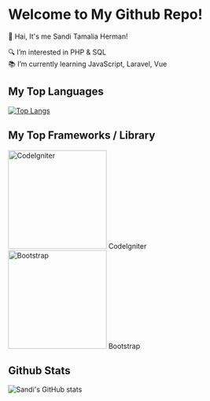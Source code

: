 # Welcome to My Github Repo!
👋 Hai, It's me Sandi Tamalia Herman!

🔍 I’m interested in PHP & SQL  
📚 I’m currently learning JavaScript, Laravel, Vue  

## My Top Languages
[![Top Langs](https://github-readme-stats.vercel.app/api/top-langs/?username=Sanditamah&layout=compact)](https://github.com/Sanditamah/github-readme-stats)

## My Top Frameworks / Library

<img src="https://raw.githubusercontent.com/Sanditamah/Sanditamah/main/codeigniter.png" alt="CodeIgniter" width="200"/> CodeIgniter  
<img src="https://raw.githubusercontent.com/Sanditamah/Sanditamah/main/bootstrap.png" alt="Bootstrap" width="200"/> Bootstrap  

## Github Stats
![Sandi's GitHub stats](https://github-readme-stats.vercel.app/api?username=Sanditamah&show_icons=true&theme=radical)
